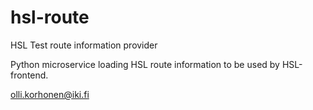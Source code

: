 # hsl-route
HSL Test route information provider

Python microservice loading HSL route information to be used by HSL-frontend.

olli.korhonen@iki.fi

